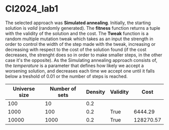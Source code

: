 # CI2024_lab1
The selected approach was **Simulated annealing**. Initially, the starting solution is *valid* (randomly generated). The **fitness** function returns a tuple with the validity of the solution and the cost. The **Tweak** function is a random multiple mutation tweak which takes as an input the strength in order to control the width of the step made with the tweak, increasing or decreasing with respect to the cost of the solution found (if the cost decreases, the strenght does so in order to make smaller steps, in the other case it's the opposite). As the Simulating annealing approach consists of, the *temperature* is a parameter that defines how likely we accept a worsening solution, and decreases each time we accept one until it falls below a treshold of 0.01 or the number of steps is reached.

| Universe size| Number of sets | Density | Validity | Cost
|----------|----------|----------|----------|----------|
| 100 | 10 | 0.2 |
| 1000 | 100 | 0.2 | True | 6444.29
| 10000 | 1000 | 0.2 | True | 128270.57
